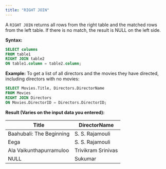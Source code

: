 ```yaml
---
title: "RIGHT JOIN"
---
```


A `RIGHT JOIN` returns all rows from the right table and the matched rows from the left table. If there is no match, the result is NULL on the left side.

**Syntax:**

```sql
SELECT columns
FROM table1
RIGHT JOIN table2
ON table1.column = table2.column;
```

**Example:**
To get a list of all directors and the movies they have directed, including directors with no movies:

```sql
SELECT Movies.Title, Directors.DirectorName
FROM Movies
RIGHT JOIN Directors
ON Movies.DirectorID = Directors.DirectorID;
```

**Result (Varies on the input data you entered):**

| Title                    | DirectorName       |
| ------------------------ | ------------------ |
| Baahubali: The Beginning | S. S. Rajamouli    |
| Eega                     | S. S. Rajamouli    |
| Ala Vaikunthapurramuloo  | Trivikram Srinivas |
| NULL                     | Sukumar            |
